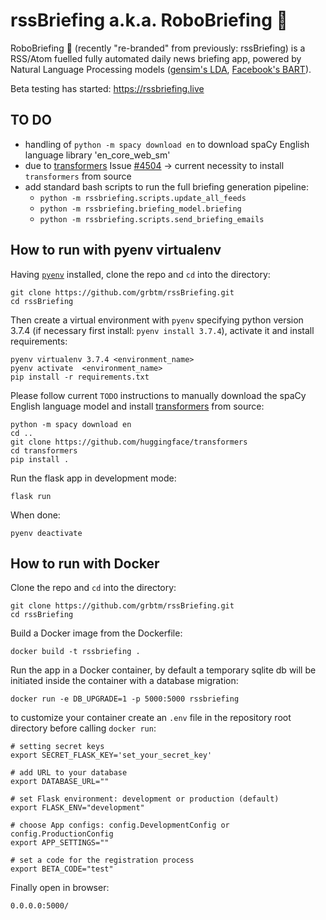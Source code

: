 # rssBriefing a.k.a. RoboBriefing &#x1f916;

RoboBriefing &#x1f916; (recently "re-branded" from previously: rssBriefing) is a RSS/Atom fuelled fully automated daily news briefing app,
powered by Natural Language Processing models ([gensim's LDA](https://radimrehurek.com/gensim/models/ldamodel.html), [Facebook's BART](https://github.com/pytorch/fairseq/tree/master/examples/bart)).

Beta testing has started: https://rssbriefing.live

## TO DO
- handling of `python -m spacy download en` to download spaCy English language library 'en_core_web_sm'
- due to [transformers](https://github.com/huggingface/transformers) Issue [#4504](https://github.com/huggingface/transformers/issues/4504) -> current necessity to install `transformers` from source
- add standard bash scripts to run the full briefing generation pipeline:
    - `python -m rssbriefing.scripts.update_all_feeds`
    - `python -m rssbriefing.briefing_model.briefing`
    - `python -m rssbriefing.scripts.send_briefing_emails`


## How to run with pyenv virtualenv
Having [`pyenv`](https://github.com/pyenv/pyenv) installed, clone the repo and `cd` into the directory:
```
git clone https://github.com/grbtm/rssBriefing.git
cd rssBriefing
```
Then create a virtual environment with `pyenv` specifying python version 3.7.4 (if necessary first install:
`pyenv install 3.7.4`), activate it and install requirements:
```
pyenv virtualenv 3.7.4 <environment_name>
pyenv activate  <environment_name>
pip install -r requirements.txt
```
Please follow current `TODO` instructions to manually download the spaCy English language model and
install [transformers](https://github.com/huggingface/transformers) from source:
```
python -m spacy download en
cd ..
git clone https://github.com/huggingface/transformers
cd transformers
pip install .
```
Run the flask app in development mode:
```
flask run
```
When done:
```
pyenv deactivate
```

## How to run with Docker

Clone the repo and `cd` into the directory:
```
git clone https://github.com/grbtm/rssBriefing.git
cd rssBriefing
```

Build a Docker image from the Dockerfile:
```
docker build -t rssbriefing .
```

Run the app in a Docker container, by default a temporary sqlite db will be initiated inside the container with
a database migration:
```
docker run -e DB_UPGRADE=1 -p 5000:5000 rssbriefing
```
to customize your container create an `.env` file in the repository root directory before calling `docker run`:
```
# setting secret keys
export SECRET_FLASK_KEY='set_your_secret_key'

# add URL to your database
export DATABASE_URL=""

# set Flask environment: development or production (default)
export FLASK_ENV="development"

# choose App configs: config.DevelopmentConfig or config.ProductionConfig
export APP_SETTINGS=""

# set a code for the registration process
export BETA_CODE="test"
```

Finally open in browser:
```
0.0.0.0:5000/
```
